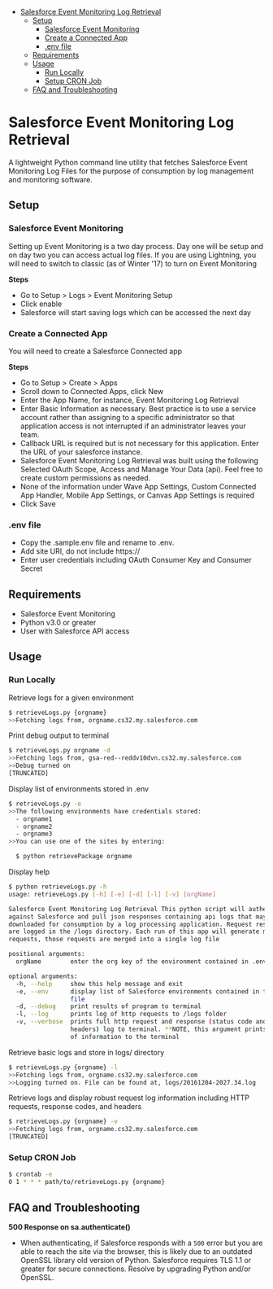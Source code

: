 - [Salesforce Event Monitoring Log Retrieval](#salesforce-event-monitoring-log-retrieval)
  - [Setup](#setup)
    - [Salesforce Event Monitoring](#salesforce-event-monitoring)
    - [Create a Connected App](#create-a-connected-app)
    - [.env file](#env-file)
  - [Requirements](#requirements)
  - [Usage](#usage)
    - [Run Locally](#run-locally)
    - [Setup CRON Job](#setup-cron-job)
  - [FAQ and Troubleshooting](#faq-and-troubleshooting)

# Salesforce Event Monitoring Log Retrieval

A lightweight Python command line utility that fetches Salesforce Event Monitoring Log Files for the purpose of consumption by log management and monitoring software.

## Setup

### Salesforce Event Monitoring

Setting up Event Monitoring is a two day process. Day one will be setup and on day two you can access actual log files. If you are using Lightning, you will need to switch to classic (as of Winter '17) to turn on Event Monitoring

**Steps**

* Go to Setup > Logs > Event Monitoring Setup
* Click enable
* Salesforce will start saving logs which can be accessed the next day

### Create a Connected App

You will need to create a Salesforce Connected app

**Steps**

* Go to Setup > Create > Apps
* Scroll down to Connected Apps, click New
* Enter the App Name, for instance, Event Monitoring Log Retrieval
* Enter Basic Information as necessary. Best practice is to use a service account rather than assigning to a specific administrator so that application access is not interrupted if an administrator leaves your team.
* Callback URL is required but is not necessary for this application. Enter the URL of your salesforce instance.
* Salesforce Event Monitoring Log Retrieval was built using the following Selected OAuth Scope, Access and Manage Your Data (api). Feel free to create custom permissions as needed.
* None of the information under Wave App Settings, Custom Connected App Handler, Mobile App Settings, or Canvas App Settings is required
* Click Save

### .env file

* Copy the .sample.env file and rename to .env.
* Add site URI, do not include https://
* Enter user credentials including OAuth Consumer Key and Consumer Secret

## Requirements

* Salesforce Event Monitoring
* Python v3.0 or greater
* User with Salesforce API access

## Usage

### Run Locally

Retrieve logs for a given environment

```sh
$ retrieveLogs.py {orgname}
>>Fetching logs from, orgname.cs32.my.salesforce.com
```

Print debug output to terminal

```sh
$ retrieveLogs.py orgname -d
>>Fetching logs from, gsa-red--reddv10dvn.cs32.my.salesforce.com
>>Debug turned on
[TRUNCATED]
```

Display list of environments stored in .env

```sh
$ retrieveLogs.py -e
>>The following environments have credentials stored:
  - orgname1
  - orgname2
  - orgname3
>>You can use one of the sites by entering:

  $ python retrievePackage orgname
```

Display help

```sh
$ python retrieveLogs.py -h
usage: retrieveLogs.py [-h] [-e] [-d] [-l] [-v] [orgName]

Salesforce Event Monitoring Log Retrieval This python script will authenticate
against Salesforce and pull json responses containing api logs that may be
downloaded for consumption by a log processing application. Request responses
are logged in the /logs directory. Each run of this app will generate multiple
requests, those requests are merged into a single log file

positional arguments:
  orgName        enter the org key of the environment contained in .env

optional arguments:
  -h, --help     show this help message and exit
  -e, --env      display list of Salesforce environments contained in the .env
                 file
  -d, --debug    print results of program to terminal
  -l, --log      prints log of http requests to /logs folder
  -v, --verbose  prints full http request and response (status code and
                 headers) log to terminal. **NOTE, this argument prints a lot
                 of information to the terminal
```

Retrieve basic logs and store in logs/ directory

```sh
$ retrieveLogs.py {orgname} -l
>>Fetching logs from, orgname.cs32.my.salesforce.com
>>Logging turned on. File can be found at, logs/20161204-2027.34.log
```

Retrieve logs and display robust request log information including HTTP requests, response codes, and headers

```sh
$ retrieveLogs.py {orgname} -v
>>Fetching logs from, orgname.cs32.my.salesforce.com
[TRUNCATED]
```

### Setup CRON Job

```sh
$ crontab -e
0 1 * * * path/to/retrieveLogs.py {orgname}
```

## FAQ and Troubleshooting

**500 Response on sa.authenticate()**
* When authenticating, if Salesforce responds with a `500` error but you are able to reach the site via the browser, this is likely due to an outdated OpenSSL library old version of Python. Salesforce requires TLS 1.1 or greater for secure connections. Resolve by upgrading Python and/or OpenSSL.
